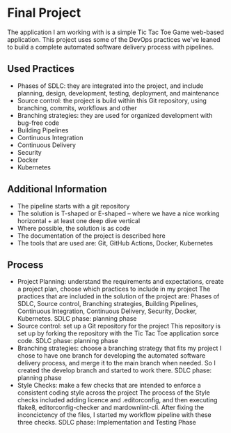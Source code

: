 # Final Project

The application I am working with is a simple Tic Tac Toe Game web-based
application. This project uses some of the DevOps practices we've leaned
to build a complete automated software delivery process with pipelines.

## Used Practices

- Phases of SDLC: they are integrated into the project, and include
planning, design, development, testing, deployment, and maintenance
- Source control: the project is build within this Git repository,
using branching, commits, workflows and other
- Branching strategies: they are used for organized development with
bug-free code
- Building Pipelines
- Continuous Integration
- Continuous Delivery
- Security
- Docker
- Kubernetes

## Additional Information

- The pipeline starts with a git repository
- The solution is T-shaped or E-shaped – where we have a nice working
horizontal + at
least one deep dive vertical
- Where possible, the solution is as code
- The documentation of the project is described here
- The tools that are used are: Git, GitHub Actions, Docker, Kubernetes

## Process

- Project Planning: understand the requirements and expectations, create
a project plan, choose which practices to include in my project
  The practices that are included in the solution of the project are:
Phases of SDLC, Source control, Branching strategies, Building Pipelines,
Continuous Integration, Continuous Delivery, Security, Docker, Kubernetes.
  SDLC phase: planning phase
- Source control: set up a Git repository for the project
  This repository is set up by forking the repository with the Tic Tac Toe
application sorce code.
  SDLC phase: planning phase
- Branching strategies: choose a branching strategy that fits my project
  I chose to have one branch for developing the automated software delivery
process, and merge it to the main branch when needed. So I created the
develop branch and started to work there.
  SDLC phase: planning phase
- Style Checks: make a few checks that are intended to enforce a consistent
coding style across the project
  The process of the Style checks included adding licence and .editorconfig,
and then executing flake8, editorconfig-checker and mardownlint-cli. After
fixing the inconcictency of the files, I started my workflow pipeline with 
these three checks.
  SDLC phase: Implementation and Testing Phase

